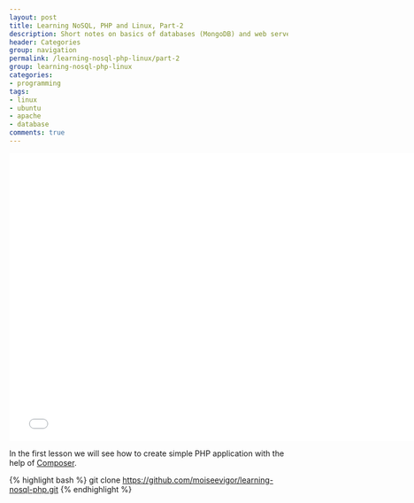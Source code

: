 ```yaml
---
layout: post
title: Learning NoSQL, PHP and Linux, Part-2
description: Short notes on basics of databases (MongoDB) and web servers (Apache), PHP and Composer to start develping your first Web Application
header: Categories
group: navigation
permalink: /learning-nosql-php-linux/part-2
group: learning-nosql-php-linux
categories:
- programming
tags:
- linux
- ubuntu
- apache
- database
comments: true
---
```


<iframe src="//slides.com/igormoiseev/nosql-vs-sql/embed" width="760" height="520" scrolling="no" frameborder="0" webkitallowfullscreen mozallowfullscreen allowfullscreen></iframe>

In the first lesson we will see how to create simple PHP application with the help of [Composer](https://getcomposer.org/).

{% highlight bash %}
git clone https://github.com/moiseevigor/learning-nosql-php.git 
{% endhighlight %}